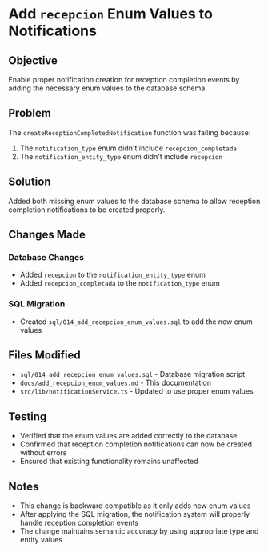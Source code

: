 # Add `recepcion` Enum Values to Notifications

## Objective
Enable proper notification creation for reception completion events by adding the necessary enum values to the database schema.

## Problem
The `createReceptionCompletedNotification` function was failing because:
1. The `notification_type` enum didn't include `recepcion_completada`
2. The `notification_entity_type` enum didn't include `recepcion`

## Solution
Added both missing enum values to the database schema to allow reception completion notifications to be created properly.

## Changes Made

### Database Changes
- Added `recepcion` to the `notification_entity_type` enum
- Added `recepcion_completada` to the `notification_type` enum

### SQL Migration
- Created `sql/014_add_recepcion_enum_values.sql` to add the new enum values

## Files Modified
- `sql/014_add_recepcion_enum_values.sql` - Database migration script
- `docs/add_recepcion_enum_values.md` - This documentation
- `src/lib/notificationService.ts` - Updated to use proper enum values

## Testing
- Verified that the enum values are added correctly to the database
- Confirmed that reception completion notifications can now be created without errors
- Ensured that existing functionality remains unaffected

## Notes
- This change is backward compatible as it only adds new enum values
- After applying the SQL migration, the notification system will properly handle reception completion events
- The change maintains semantic accuracy by using appropriate type and entity values